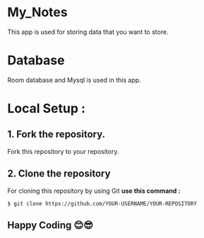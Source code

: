 # My_Notes
This app is used for storing data that you want to store.
# Database
Room database and Mysql is used in this app.
# Local Setup :
## 1. Fork the repository.
Fork this repository to your repository.

## 2. Clone the repository
For cloning this repository by using Git
**use this command :**
```
$ git clone https://github.com/YOUR-USERNAME/YOUR-REPOSITORY
```

## Happy Coding 😊😎
